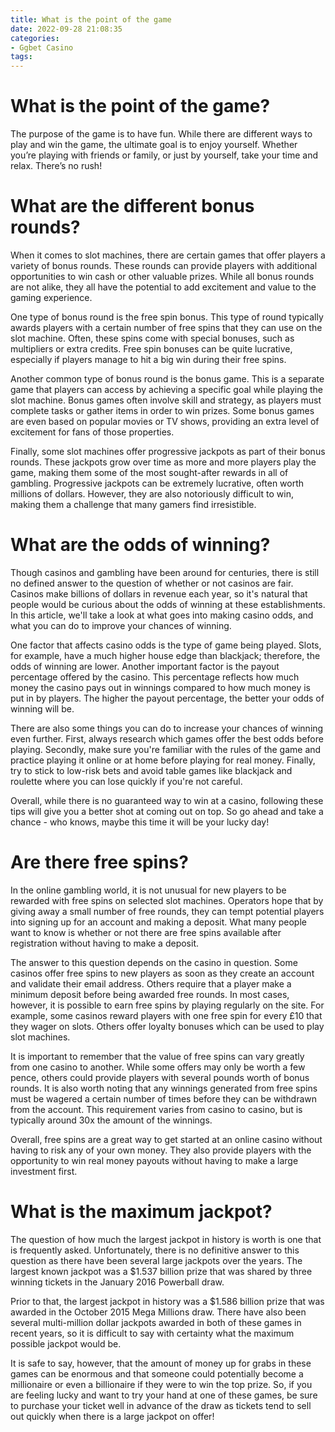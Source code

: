 ```yaml
---
title: What is the point of the game 
date: 2022-09-28 21:08:35
categories:
- Ggbet Casino
tags:
---
```



#  What is the point of the game? 

The purpose of the game is to have fun. While there are different ways to play and win the game, the ultimate goal is to enjoy yourself. Whether you’re playing with friends or family, or just by yourself, take your time and relax. There’s no rush!

#  What are the different bonus rounds? 

When it comes to slot machines, there are certain games that offer players a variety of bonus rounds. These rounds can provide players with additional opportunities to win cash or other valuable prizes. While all bonus rounds are not alike, they all have the potential to add excitement and value to the gaming experience.

One type of bonus round is the free spin bonus. This type of round typically awards players with a certain number of free spins that they can use on the slot machine. Often, these spins come with special bonuses, such as multipliers or extra credits. Free spin bonuses can be quite lucrative, especially if players manage to hit a big win during their free spins.

Another common type of bonus round is the bonus game. This is a separate game that players can access by achieving a specific goal while playing the slot machine. Bonus games often involve skill and strategy, as players must complete tasks or gather items in order to win prizes. Some bonus games are even based on popular movies or TV shows, providing an extra level of excitement for fans of those properties.

Finally, some slot machines offer progressive jackpots as part of their bonus rounds. These jackpots grow over time as more and more players play the game, making them some of the most sought-after rewards in all of gambling. Progressive jackpots can be extremely lucrative, often worth millions of dollars. However, they are also notoriously difficult to win, making them a challenge that many gamers find irresistible.

#  What are the odds of winning? 
Though casinos and gambling have been around for centuries, there is still no defined answer to the question of whether or not casinos are fair. Casinos make billions of dollars in revenue each year, so it's natural that people would be curious about the odds of winning at these establishments. In this article, we'll take a look at what goes into making casino odds, and what you can do to improve your chances of winning. 

One factor that affects casino odds is the type of game being played. Slots, for example, have a much higher house edge than blackjack; therefore, the odds of winning are lower. Another important factor is the payout percentage offered by the casino. This percentage reflects how much money the casino pays out in winnings compared to how much money is put in by players. The higher the payout percentage, the better your odds of winning will be. 

There are also some things you can do to increase your chances of winning even further. First, always research which games offer the best odds before playing. Secondly, make sure you're familiar with the rules of the game and practice playing it online or at home before playing for real money. Finally, try to stick to low-risk bets and avoid table games like blackjack and roulette where you can lose quickly if you're not careful. 

Overall, while there is no guaranteed way to win at a casino, following these tips will give you a better shot at coming out on top. So go ahead and take a chance - who knows, maybe this time it will be your lucky day!

#  Are there free spins? 
In the online gambling world, it is not unusual for new players to be rewarded with free spins on selected slot machines. Operators hope that by giving away a small number of free rounds, they can tempt potential players into signing up for an account and making a deposit. What many people want to know is whether or not there are free spins available after registration without having to make a deposit.

The answer to this question depends on the casino in question. Some casinos offer free spins to new players as soon as they create an account and validate their email address. Others require that a player make a minimum deposit before being awarded free rounds. In most cases, however, it is possible to earn free spins by playing regularly on the site. For example, some casinos reward players with one free spin for every £10 that they wager on slots. Others offer loyalty bonuses which can be used to play slot machines.

It is important to remember that the value of free spins can vary greatly from one casino to another. While some offers may only be worth a few pence, others could provide players with several pounds worth of bonus rounds. It is also worth noting that any winnings generated from free spins must be wagered a certain number of times before they can be withdrawn from the account. This requirement varies from casino to casino, but is typically around 30x the amount of the winnings.

Overall, free spins are a great way to get started at an online casino without having to risk any of your own money. They also provide players with the opportunity to win real money payouts without having to make a large investment first.

#  What is the maximum jackpot?

The question of how much the largest jackpot in history is worth is one that is frequently asked. Unfortunately, there is no definitive answer to this question as there have been several large jackpots over the years. The largest known jackpot was a $1.537 billion prize that was shared by three winning tickets in the January 2016 Powerball draw.

Prior to that, the largest jackpot in history was a $1.586 billion prize that was awarded in the October 2015 Mega Millions draw. There have also been several multi-million dollar jackpots awarded in both of these games in recent years, so it is difficult to say with certainty what the maximum possible jackpot would be.

It is safe to say, however, that the amount of money up for grabs in these games can be enormous and that someone could potentially become a millionaire or even a billionaire if they were to win the top prize. So, if you are feeling lucky and want to try your hand at one of these games, be sure to purchase your ticket well in advance of the draw as tickets tend to sell out quickly when there is a large jackpot on offer!
